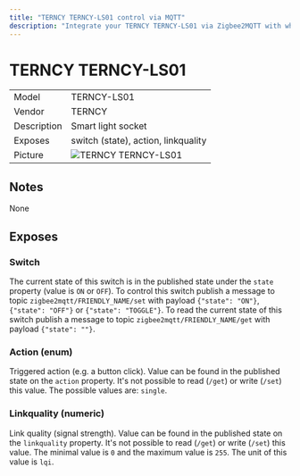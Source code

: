 ```yaml
---
title: "TERNCY TERNCY-LS01 control via MQTT"
description: "Integrate your TERNCY TERNCY-LS01 via Zigbee2MQTT with whatever smart home infrastructure you are using without the vendors bridge or gateway."
---
```


<!-- !!!! -->
<!-- ATTENTION: This file is auto-generated through docgen! -->
<!-- You can only edit the "## Notes"-Section. -->
<!-- !!!! -->

# TERNCY TERNCY-LS01

|     |     |
|-----|-----|
| Model | TERNCY-LS01  |
| Vendor  | TERNCY  |
| Description | Smart light socket |
| Exposes | switch (state), action, linkquality |
| Picture | ![TERNCY TERNCY-LS01](https://psi-4ward.github.io/zigbee2mqtt-docs/images/devices/TERNCY-LS01.jpg) |


## Notes

None



## Exposes

### Switch 
The current state of this switch is in the published state under the `state` property (value is `ON` or `OFF`).
To control this switch publish a message to topic `zigbee2mqtt/FRIENDLY_NAME/set` with payload `{"state": "ON"}`, `{"state": "OFF"}` or `{"state": "TOGGLE"}`.
To read the current state of this switch publish a message to topic `zigbee2mqtt/FRIENDLY_NAME/get` with payload `{"state": ""}`.

### Action (enum)
Triggered action (e.g. a button click).
Value can be found in the published state on the `action` property.
It's not possible to read (`/get`) or write (`/set`) this value.
The possible values are: `single`.

### Linkquality (numeric)
Link quality (signal strength).
Value can be found in the published state on the `linkquality` property.
It's not possible to read (`/get`) or write (`/set`) this value.
The minimal value is `0` and the maximum value is `255`.
The unit of this value is `lqi`.

